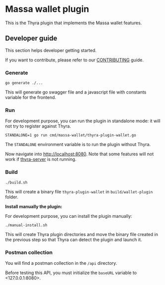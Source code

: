 # Massa wallet plugin

This is the Thyra plugin that implements the Massa wallet features.

## Developer guide

This section helps developer getting started.

If you want to contribute, please refer to our [CONTRIBUTING](CONTRIBUTING.md) guide.

### Generate

```shell
go generate ./...
```

This will generate go swagger file and a javascript file with constants variable for the frontend.

### Run

For development purpose, you can run the plugin in standalone mode: it will not try to register against Thyra.

```shell
STANDALONE=1 go run cmd/massa-wallet/thyra-plugin-wallet.go
```

The `STANDALONE` environment variable is to run the plugin without Thyra.

Now navigate into <http://localhost:8080>. Note that some features will not work if
[thyra-server](https://github.com/massalabs/thyra) is not running.

### Build

```shell
./build.sh
```

This will create a binary file `thyra-plugin-wallet` in `build/wallet-plugin` folder.

**Install manually the plugin:**

For development purpose, you can install the plugin manually:

```shell
./manual-install.sh
```

This will create Thyra plugin directories and move the binary file created in the previous step so that
Thyra can detect the plugin and launch it.

### Postman collection

You will find a postman collection in the `/api` directory.

Before testing this API, you must initialize the `baseURL` variable to <127.0.0.1:8080>.
